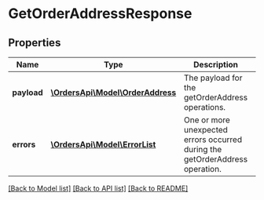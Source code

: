 # GetOrderAddressResponse

## Properties
Name | Type | Description | Notes
------------ | ------------- | ------------- | -------------
**payload** | [**\OrdersApi\Model\OrderAddress**](OrderAddress.md) | The payload for the getOrderAddress operations. | [optional] 
**errors** | [**\OrdersApi\Model\ErrorList**](ErrorList.md) | One or more unexpected errors occurred during the getOrderAddress operation. | [optional] 

[[Back to Model list]](../README.md#documentation-for-models) [[Back to API list]](../README.md#documentation-for-api-endpoints) [[Back to README]](../README.md)


